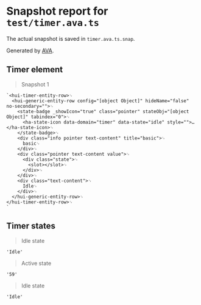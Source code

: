 # Snapshot report for `test/timer.ava.ts`

The actual snapshot is saved in `timer.ava.ts.snap`.

Generated by [AVA](https://avajs.dev).

## Timer element

> Snapshot 1

    `<hui-timer-entity-row>␊
      <hui-generic-entity-row config="[object Object]" hideName="false" no-secondary="">␊
        <state-badge _showIcon="true" class="pointer" stateObj="[object Object]" tabindex="0">␊
          <ha-state-icon data-domain="timer" data-state="idle" style="">…</ha-state-icon>␊
        </state-badge>␊
        <div class="info pointer text-content" title="basic">␊
          basic␊
        </div>␊
        <div class="pointer text-content value">␊
          <div class="state">␊
            <slot></slot>␊
          </div>␊
        </div>␊
        <div class="text-content">␊
          Idle␊
        </div>␊
      </hui-generic-entity-row>␊
    </hui-timer-entity-row>␊
    `

## Timer states

> Idle state

    'Idle'

> Active state

    '59'

> Idle state

    'Idle'
